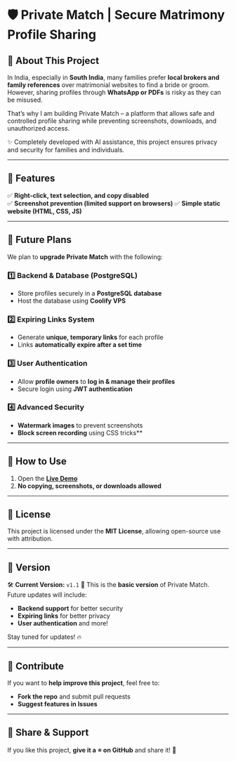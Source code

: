 # 🛡 Private Match | Secure Matrimony Profile Sharing  

## 📝 About This Project  
In India, especially in **South India**, many families prefer **local brokers and family references** over matrimonial websites to find a bride or groom. However, sharing profiles through **WhatsApp or PDFs** is risky as they can be misused.

That’s why I am building Private Match – a platform that allows safe and controlled profile sharing while preventing screenshots, downloads, and unauthorized access.

✨ Completely developed with AI assistance, this project ensures privacy and security for families and individuals.

---

## 🚀 Features  
✅ **Right-click, text selection, and copy disabled**  
✅ **Screenshot prevention (limited support on browsers)** 
✅ **Simple static website (HTML, CSS, JS)**  

---

## 🔮 Future Plans  
We plan to **upgrade Private Match** with the following:  

### 1️⃣ Backend & Database (PostgreSQL)  
- Store profiles securely in a **PostgreSQL database**  
- Host the database using **Coolify VPS**  

### 2️⃣ Expiring Links System  
- Generate **unique, temporary links** for each profile  
- Links **automatically expire after a set time**  

### 3️⃣ User Authentication  
- Allow **profile owners** to **log in & manage their profiles**  
- Secure login using **JWT authentication**  

### 4️⃣ Advanced Security  
- **Watermark images** to prevent screenshots  
- **Block screen recording** using CSS tricks**  

---

## 🔧 How to Use  
1. Open the **[Live Demo](https://privatematch.thopmedia.com)**
2. **No copying, screenshots, or downloads allowed**  

---

## 📜 License  
This project is licensed under the **MIT License**, allowing open-source use with attribution.  

---

## 📌 Version  
🛠 **Current Version:** `v1.1`
🚀 This is the **basic version** of Private Match. Future updates will include:
- **Backend support** for better security
- **Expiring links** for better privacy
- **User authentication** and more!

Stay tuned for updates! 🔥  


---

## 🙌 Contribute  
If you want to **help improve this project**, feel free to:  
- **Fork the repo** and submit pull requests  
- **Suggest features in Issues**  

---

## 📢 Share & Support  
If you like this project, **give it a ⭐ on GitHub** and share it! 🚀
